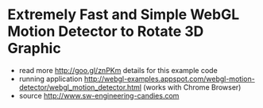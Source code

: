 Extremely Fast and Simple WebGL Motion Detector to Rotate 3D Graphic
====================================================================

- read more http://goo.gl/znPKm details for this example code
- running application http://webgl-examples.appspot.com/webgl-motion-detector/webgl_motion_detector.html (works with Chrome Browser)
- source http://www.sw-engineering-candies.com



